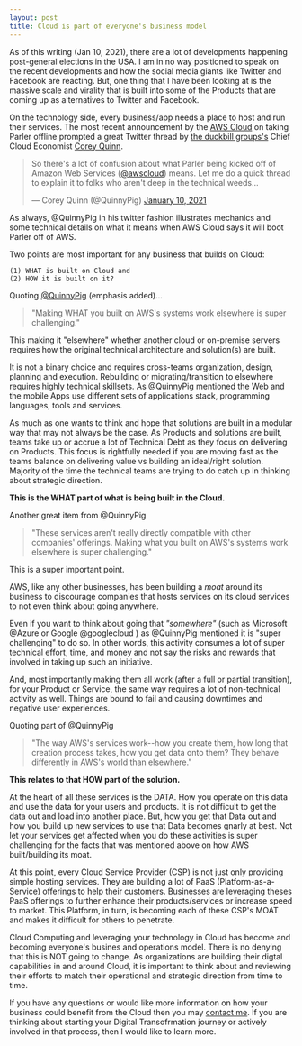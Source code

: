 ```yaml
---
layout: post
title: Cloud is part of everyone's business model
---
```


As of this writing (Jan 10, 2021), there are a lot of developments happening post-general elections in the USA. I am in no way positioned to speak on the recent developments and how the social media giants like Twitter and Facebook are reacting. But, one thing that I have been looking at is the massive scale and virality that is built into some of the Products that are coming up as alternatives to Twitter and Facebook.

On the technology side, every business/app needs a place to host and run their services. The most recent announcement by the [AWS Cloud](https://aws.amazon.com/) on taking Parler offline prompted a great Twitter thread by [the duckbill groups's](https://www.duckbillgroup.com/) Chief Cloud Economist [Corey Quinn](https://twitter.com/QuinnyPig). 


<blockquote class="twitter-tweet"><p lang="en" dir="ltr">So there&#39;s a lot of confusion about what Parler being kicked off of Amazon Web Services (<a href="https://twitter.com/awscloud?ref_src=twsrc%5Etfw">@awscloud</a>) means. Let me do a quick thread to explain it to folks who aren&#39;t deep in the technical weeds...</p>&mdash; Corey Quinn (@QuinnyPig) <a href="https://twitter.com/QuinnyPig/status/1348116976019771392?ref_src=twsrc%5Etfw">January 10, 2021</a></blockquote> <script async src="https://platform.twitter.com/widgets.js" charset="utf-8"></script>


As always, @QuinnyPig in his twitter fashion illustrates mechanics and some technical details on what it means when AWS Cloud says it will boot Parler off of AWS.


Two points are most important for any business that builds on Cloud: 

	(1) WHAT is built on Cloud and 
	(2) HOW it is built on it?

Quoting [@QuinnyPig](https://twitter.com/QuinnyPig) (emphasis added)...

> "Making WHAT you built on AWS's systems work elsewhere is super challenging."

This making it "elsewhere" whether another cloud or on-premise servers requires how the original technical architecture and solution(s) are built.


It is not a binary choice and requires cross-teams organization, design, planning and execution. Rebuilding or migrating/transition to elsewhere requires highly technical skillsets. As @QuinnyPig mentioned the Web and the mobile Apps use different sets of applications stack, programming languages, tools and services.

As much as one wants to think and hope that solutions are built in a modular way that may not always be the case. As Products and solutions are built, teams take up or accrue a lot of Technical Debt as they focus on delivering on Products. This focus is rightfully needed if you are moving fast as the teams balance on delivering value vs building an ideal/right solution. Majority of the time the technical teams are trying to do catch up in thinking about strategic direction.

**This is the WHAT part of what is being built in the Cloud.**

Another great item from @QuinnyPig

> "These services aren't really directly compatible with other companies' offerings. Making what you built on AWS's systems work elsewhere is super challenging."

This is a super important point.


AWS, like any other businesses, has been building a *moat* around its business to discourage companies that hosts services on its cloud services to not even think about going anywhere.


Even if you want to think about going that *"somewhere"* (such as Microsoft @Azure  or Google @googlecloud ) as @QuinnyPig mentioned it is "super challenging" to do so. In other words, this activity consumes a lot of super technical effort, time, and money and not say the risks and rewards that involved in taking up such an initiative.


And, most importantly making them all work (after a full or partial transition), for your Product or Service, the same way requires a lot of non-technical activity as well. Things are bound to fail and causing downtimes and negative user experiences.

Quoting part of @QuinnyPig  

> "The way AWS's services work--how you create them, how long that creation process takes, how you get data onto them? They behave differently in AWS's world than elsewhere."

**This relates to that HOW part of the solution.**

At the heart of all these services is the DATA. How you operate on this data and use the data for your users and products. It is not difficult to get the data out and load into another place. But, how you get that Data out and how you build up new services to use that Data becomes gnarly at best.  Not let your services get affected when you do these activities is super challenging for the facts that was mentioned above on how AWS built/building its moat.


At this point, every Cloud Service Provider (CSP) is not just only providing simple hosting services. They are building a lot of PaaS (Platform-as-a-Service) offerings to help their customers. Businesses are leveraging theses PaaS offerings to further enhance their products/services or increase speed to market. This Platform, in turn, is becoming each of these CSP's MOAT and makes it difficult for others to penetrate.


Cloud Computing and leveraging your technology in Cloud has become and becoming everyone's busines and operations model. There is no denying that this is NOT going to change. As organizations are building their digtal capabilities in and around Cloud, it is important to think about and reviewing their efforts to match their operational and strategic direction from time to time. 

If you have any questions or would like more information on how your business could benefit from the Cloud then you may [contact me](about/). If you are thinking about starting your Digital Transofrmation journey or actively involved in that process, then I would like to learn more.


